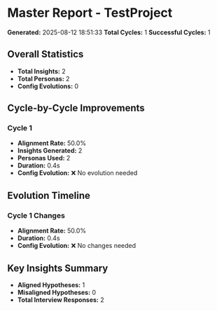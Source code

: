 # Master Report - TestProject

**Generated:** 2025-08-12 18:51:33
**Total Cycles:** 1
**Successful Cycles:** 1

## Overall Statistics

- **Total Insights:** 2
- **Total Personas:** 2
- **Config Evolutions:** 0

## Cycle-by-Cycle Improvements

### Cycle 1

- **Alignment Rate:** 50.0%
- **Insights Generated:** 2
- **Personas Used:** 2
- **Duration:** 0.4s
- **Config Evolution:** ❌ No evolution needed

## Evolution Timeline

### Cycle 1 Changes

- **Alignment Rate:** 50.0%
- **Duration:** 0.4s
- **Config Evolution:** ❌ No changes needed

## Key Insights Summary

- **Aligned Hypotheses:** 1
- **Misaligned Hypotheses:** 0
- **Total Interview Responses:** 2

